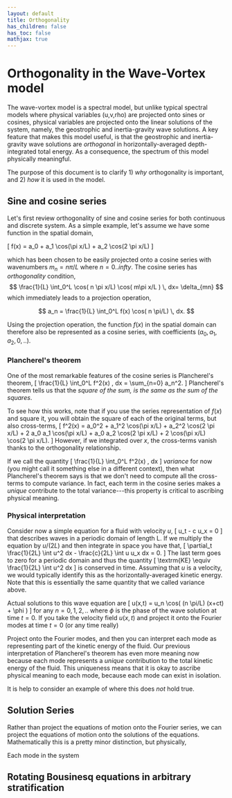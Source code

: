 ```yaml
---
layout: default
title: Orthogonality
has_children: false
has_toc: false
mathjax: true
---
```


#  Orthogonality in the Wave-Vortex model

The wave-vortex model is a spectral model, but unlike typical spectral models where physical variables (u,v,rho) are projected onto sines or cosines, physical variables are projected onto the linear solutions of the system, namely, the geostrophic and inertia-gravity wave solutions. A key feature that makes this model useful, is that the geostrophic and inertia-gravity wave solutions are *orthogonal* in horizontally-averaged depth-integrated total energy. As a consequence, the spectrum of this model physically meaningful.

The purpose of this document is to clarify 1) *why* orthogonality is important, and 2) *how* it is used in the model.

## Sine and cosine series

Let's first review orthogonality of sine and cosine series for both continuous and discrete system. As a simple example, let's assume we have some function in the spatial domain,

\[
f(x) = a_0 + a_1 \cos(\pi x/L) + a_2 \cos(2 \pi x/L)
\]

which has been chosen to be easily projected onto a cosine series with wavenumbers $m_n = n \pi/L$ where $n=0..infty$. The cosine series has *orthogonality* condition,
$$
\frac{1}{L} \int_0^L \cos( n \pi x/L) \cos( m\pi x/L ) \, dx= \delta_{mn}
$$
which immediately leads to a projection operation,

$$
a_n = \frac{1}{L} \int_0^L f(x) \cos( n \pi/L) \, dx.
$$

Using the projection operation, the function $f(x)$ in the spatial domain can therefore also be represented as a cosine series, with coefficients $(a_0,a_1,a_2,0,..)$.

### Plancherel's theorem

One of the most remarkable features of the cosine series is Plancherel's theorem,
\[
\frac{1}{L} \int_0^L f^2(x) \, dx = \sum_{n=0} a_n^2.
\]
 Plancherel's theorem tells us that the *square of the sum, is the same as the sum of the squares*.

To see how this works, note that if you use the series representation of $f(x)$ and square it, you will obtain the square of each of the original terms, but also cross-terms,
\[
f^2(x) = a_0^2 + a_1^2 \cos(\pi x/L) + a_2^2 \cos(2 \pi x/L) + 2 a_0 a_1 \cos(\pi x/L) + a_0 a_2 \cos(2 \pi x/L) + 2 \cos(\pi x/L)  \cos(2 \pi x/L).
\]
However, if we integrated over $x$, the cross-terms vanish thanks to the orthogonality relationship. 

If we call the quantity
\[
\frac{1}{L} \int_0^L f^2(x) \, dx
\]
*variance* for now (you might call it something else in a different context), then what Plancherel's theorem says is that we don't need to compute all the cross-terms to compute variance. In fact, each term in the cosine series makes a *unique* contribute to the total variance---this property is critical to ascribing physical meaning.

### Physical interpretation

Consider now a simple equation for a fluid with velocity $u$,
\[
u_t - c u_x = 0
\]
that describes waves in a periodic domain of length L. If we multiply the equation by $u/(2L)$ and then integrate in space you have that,
\[
\partial_t \frac{1}{2L} \int u^2 dx - \frac{c}{2L} \int u u_x dx = 0.
\]
The last term goes to zero for a periodic domain and thus the quantity 
\[
\textrm{KE} \equiv \frac{1}{2L} \int u^2 dx
\]
is conserved in time. Assuming that $u$ is a velocity, we would typically identify this as the horizontally-averaged kinetic energy. Note that this is essentially the same quantity that we called variance above.

Actual solutions to this wave equation are
\[
u(x,t) = u_n \cos( (n \pi/L) (x+ct) + \phi )
\]
for any $n=0,1,2,..$ where $\phi$ is the phase of the wave solution at time $t=0$. If you take the velocity field $u(x,t)$ and project it onto the Fourier modes at time $t=0$ (or any time really)

Project onto the Fourier modes, and then you can interpret each mode as representing part of the kinetic energy of the fluid. Our previous interpretation of Plancherel's theorem has even more meaning now because each mode represents a *unique* contribution to the total kinetic energy of the fluid. This uniqueness means that it is okay to ascribe physical meaning to each mode, because each mode can exist in isolation.

It is help to consider an example of where this does *not* hold true.

## Solution Series

Rather than project the equations of motion onto the Fourier series, we can project the equations of motion onto the solutions of the equations. Mathematically this is a pretty minor distinction, but physically,

Each mode in the system 

## Rotating Bousinesq equations in arbitrary stratification


